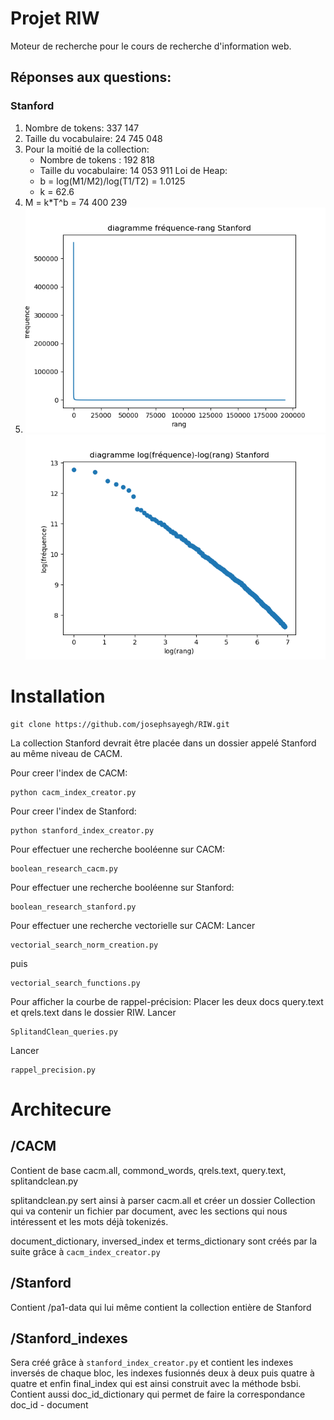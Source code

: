 # Projet RIW

Moteur de recherche pour le cours de recherche d'information web.

## Réponses aux questions: 

### Stanford

1) Nombre de tokens: 337 147
2) Taille du vocabulaire: 24 745 048
3) Pour la moitié de la collection:
    * Nombre de tokens : 192 818
    * Taille du vocabulaire: 14 053 911 
Loi de Heap: 
    * b = log(M1/M2)/log(T1/T2) = 1.0125
    * k = 62.6
4) M = k*T^b = 74 400 239
5) ![alt text](freq-rang-stanford.png)
![alt text](log-freq-log-rang-stanford.png)



# Installation
```
git clone https://github.com/josephsayegh/RIW.git
```

La collection Stanford devrait être placée dans un dossier appelé Stanford au même niveau de CACM.

Pour creer l'index de CACM:
```
python cacm_index_creator.py
```
Pour creer l'index de Stanford:
```
python stanford_index_creator.py
```
Pour effectuer une recherche booléenne sur CACM:
```
boolean_research_cacm.py
```
Pour effectuer une recherche booléenne sur Stanford:
```
boolean_research_stanford.py
```
Pour effectuer une recherche vectorielle sur CACM:
Lancer
```
vectorial_search_norm_creation.py
```
puis
```
vectorial_search_functions.py
```
Pour afficher la courbe de rappel-précision:
Placer les deux docs query.text et qrels.text dans le dossier RIW. Lancer 
```
SplitandClean_queries.py
```
 Lancer 
 ```
 rappel_precision.py
 ```

# Architecure

## /CACM 
Contient de base cacm.all, commond_words, qrels.text, query.text, splitandclean.py

splitandclean.py sert ainsi à parser cacm.all et créer un dossier Collection qui va contenir un fichier 
par document, avec les sections qui nous intéressent et les mots déjà tokenizés.

document_dictionary, inversed_index et terms_dictionary sont créés par la suite grâce à ```cacm_index_creator.py```

## /Stanford
Contient /pa1-data qui lui même contient la collection entière de Stanford

## /Stanford_indexes
Sera créé grâce à ```stanford_index_creator.py``` et contient les indexes inversés de chaque bloc,
les indexes fusionnés deux à deux puis quatre à quatre et enfin final_index qui est ainsi construit
avec la méthode bsbi. 
Contient aussi doc_id_dictionary qui permet de faire la correspondance doc_id - document



